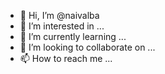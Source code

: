 - 👋 Hi, I’m @naivalba
- 👀 I’m interested in ...
- 🌱 I’m currently learning ...
- 💞️ I’m looking to collaborate on ...
- 📫 How to reach me ...

<!---
naivalba/naivalba is a ✨ special ✨ repository because its `README.md` (this file) appears on your GitHub profile.
You can click the Preview link to take a look at your changes.
--->
